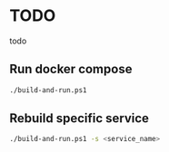 # TODO
todo

## Run docker compose
```bash
./build-and-run.ps1
```

## Rebuild specific service
```bash
./build-and-run.ps1 -s <service_name>
```